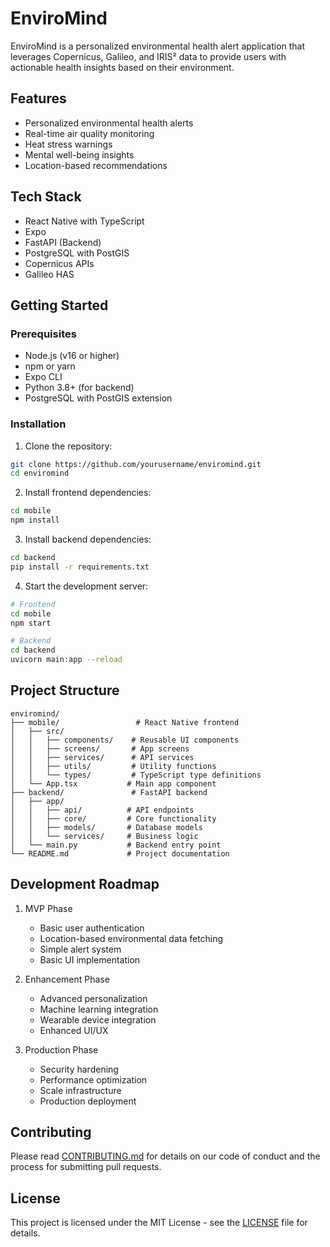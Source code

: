 # EnviroMind

EnviroMind is a personalized environmental health alert application that leverages Copernicus, Galileo, and IRIS² data to provide users with actionable health insights based on their environment.

## Features

- Personalized environmental health alerts
- Real-time air quality monitoring
- Heat stress warnings
- Mental well-being insights
- Location-based recommendations

## Tech Stack

- React Native with TypeScript
- Expo
- FastAPI (Backend)
- PostgreSQL with PostGIS
- Copernicus APIs
- Galileo HAS

## Getting Started

### Prerequisites

- Node.js (v16 or higher)
- npm or yarn
- Expo CLI
- Python 3.8+ (for backend)
- PostgreSQL with PostGIS extension

### Installation

1. Clone the repository:

```bash
git clone https://github.com/yourusername/enviromind.git
cd enviromind
```

2. Install frontend dependencies:

```bash
cd mobile
npm install
```

3. Install backend dependencies:

```bash
cd backend
pip install -r requirements.txt
```

4. Start the development server:

```bash
# Frontend
cd mobile
npm start

# Backend
cd backend
uvicorn main:app --reload
```

## Project Structure

```
enviromind/
├── mobile/                 # React Native frontend
│   ├── src/
│   │   ├── components/    # Reusable UI components
│   │   ├── screens/       # App screens
│   │   ├── services/      # API services
│   │   ├── utils/         # Utility functions
│   │   └── types/         # TypeScript type definitions
│   └── App.tsx           # Main app component
├── backend/               # FastAPI backend
│   ├── app/
│   │   ├── api/          # API endpoints
│   │   ├── core/         # Core functionality
│   │   ├── models/       # Database models
│   │   └── services/     # Business logic
│   └── main.py           # Backend entry point
└── README.md             # Project documentation
```

## Development Roadmap

1. MVP Phase

   - Basic user authentication
   - Location-based environmental data fetching
   - Simple alert system
   - Basic UI implementation

2. Enhancement Phase

   - Advanced personalization
   - Machine learning integration
   - Wearable device integration
   - Enhanced UI/UX

3. Production Phase
   - Security hardening
   - Performance optimization
   - Scale infrastructure
   - Production deployment

## Contributing

Please read [CONTRIBUTING.md](CONTRIBUTING.md) for details on our code of conduct and the process for submitting pull requests.

## License

This project is licensed under the MIT License - see the [LICENSE](LICENSE) file for details.
